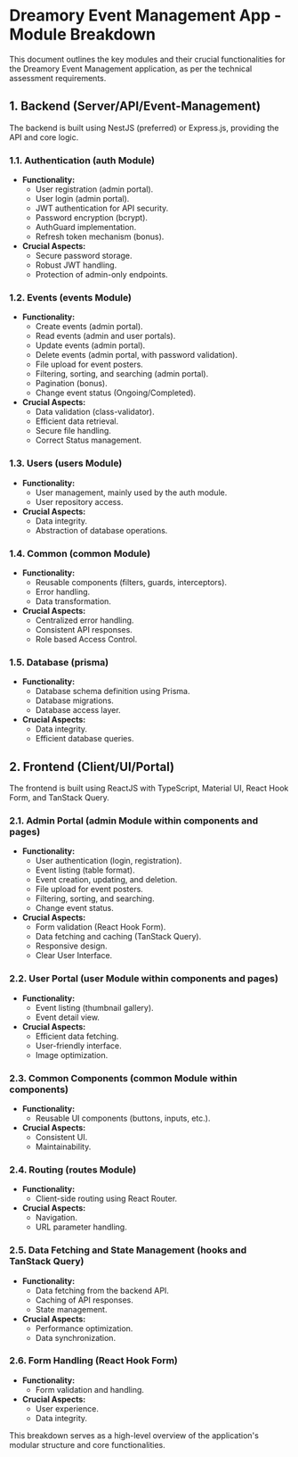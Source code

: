 # Dreamory Event Management App - Module Breakdown

This document outlines the key modules and their crucial functionalities for the Dreamory Event Management application, as per the technical assessment requirements.

## 1. Backend (Server/API/Event-Management)

The backend is built using NestJS (preferred) or Express.js, providing the API and core logic.

### 1.1. Authentication (auth Module)

* **Functionality:**
    * User registration (admin portal).
    * User login (admin portal).
    * JWT authentication for API security.
    * Password encryption (bcrypt).
    * AuthGuard implementation.
    * Refresh token mechanism (bonus).
* **Crucial Aspects:**
    * Secure password storage.
    * Robust JWT handling.
    * Protection of admin-only endpoints.

### 1.2. Events (events Module)

* **Functionality:**
    * Create events (admin portal).
    * Read events (admin and user portals).
    * Update events (admin portal).
    * Delete events (admin portal, with password validation).
    * File upload for event posters.
    * Filtering, sorting, and searching (admin portal).
    * Pagination (bonus).
    * Change event status (Ongoing/Completed).
* **Crucial Aspects:**
    * Data validation (class-validator).
    * Efficient data retrieval.
    * Secure file handling.
    * Correct Status management.

### 1.3. Users (users Module)

* **Functionality:**
    * User management, mainly used by the auth module.
    * User repository access.
* **Crucial Aspects:**
    * Data integrity.
    * Abstraction of database operations.

### 1.4. Common (common Module)

* **Functionality:**
    * Reusable components (filters, guards, interceptors).
    * Error handling.
    * Data transformation.
* **Crucial Aspects:**
    * Centralized error handling.
    * Consistent API responses.
    * Role based Access Control.

### 1.5. Database (prisma)

* **Functionality:**
    * Database schema definition using Prisma.
    * Database migrations.
    * Database access layer.
* **Crucial Aspects:**
    * Data integrity.
    * Efficient database queries.

## 2. Frontend (Client/UI/Portal)

The frontend is built using ReactJS with TypeScript, Material UI, React Hook Form, and TanStack Query.

### 2.1. Admin Portal (admin Module within components and pages)

* **Functionality:**
    * User authentication (login, registration).
    * Event listing (table format).
    * Event creation, updating, and deletion.
    * File upload for event posters.
    * Filtering, sorting, and searching.
    * Change event status.
* **Crucial Aspects:**
    * Form validation (React Hook Form).
    * Data fetching and caching (TanStack Query).
    * Responsive design.
    * Clear User Interface.

### 2.2. User Portal (user Module within components and pages)

* **Functionality:**
    * Event listing (thumbnail gallery).
    * Event detail view.
* **Crucial Aspects:**
    * Efficient data fetching.
    * User-friendly interface.
    * Image optimization.

### 2.3. Common Components (common Module within components)

* **Functionality:**
    * Reusable UI components (buttons, inputs, etc.).
* **Crucial Aspects:**
    * Consistent UI.
    * Maintainability.

### 2.4. Routing (routes Module)

* **Functionality:**
    * Client-side routing using React Router.
* **Crucial Aspects:**
    * Navigation.
    * URL parameter handling.

### 2.5. Data Fetching and State Management (hooks and TanStack Query)

* **Functionality:**
    * Data fetching from the backend API.
    * Caching of API responses.
    * State management.
* **Crucial Aspects:**
    * Performance optimization.
    * Data synchronization.

### 2.6. Form Handling (React Hook Form)

* **Functionality:**
    * Form validation and handling.
* **Crucial Aspects:**
    * User experience.
    * Data integrity.

This breakdown serves as a high-level overview of the application's modular structure and core functionalities.